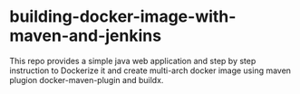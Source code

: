 # building-docker-image-with-maven-and-jenkins

This repo provides a simple java web application and step by step instruction to Dockerize it and create multi-arch docker image using maven plugion docker-maven-plugin and buildx.
